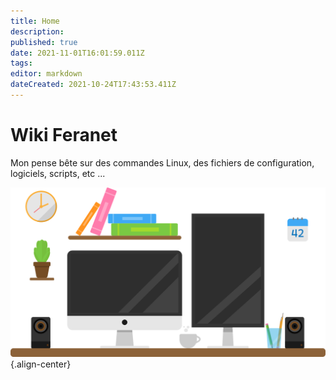 ```yaml
---
title: Home
description: 
published: true
date: 2021-11-01T16:01:59.011Z
tags: 
editor: markdown
dateCreated: 2021-10-24T17:43:53.411Z
---
```


# Wiki Feranet
Mon pense bête sur des commandes Linux, des fichiers de configuration, logiciels, scripts, etc ...

![bureau-2.svg](/bureau-2.svg){.align-center}